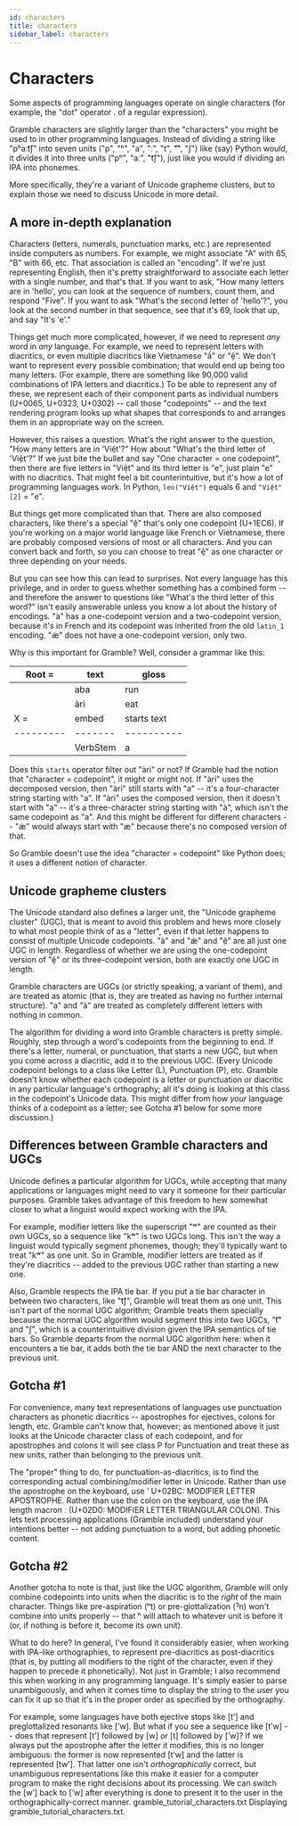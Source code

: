 ```yaml
---
id: characters
title: characters
sidebar_label: characters
---
```


# Characters

Some aspects of programming languages operate on single characters (for example, the "dot" operator . of a regular expression).

Gramble characters are slightly larger than the "characters" you might be used to in other programming languages.  Instead of dividing a string like "pʰaːt͡ʃ" into seven units ("p", "ʰ", "a", "ː", "t", "͡", "ʃ") like (say) Python would, it divides it into three units ("pʰ", "aː", "t͡ʃ"), just like you would if dividing an IPA into phonemes.

More specifically, they're a variant of Unicode grapheme clusters, but to explain those we need to discuss Unicode in more detail.

## A more in-depth explanation

Characters (letters, numerals, punctuation marks, etc.) are represented inside computers as numbers.  For example, we might associate "A" with 65, "B" with 66, etc.  That association is called an "encoding".  If we're just representing English, then it's pretty straightforward to associate each letter with a single number, and that's that.  If you want to ask, "How many letters are in 'hello', you can look at the sequence of numbers, count them, and respond "Five".  If you want to ask "What's the second letter of 'hello'?", you look at the second number in that sequence, see that it's 69, look that up, and say "It's 'e'."

Things get much more complicated, however, if we need to represent *any* word in *any* language.  For example, we need to represent letters with diacritics, or even multiple 
diacritics like Vietnamese "ầ" or "ệ".  We don't want to represent every possible combination; that would end up being too many letters.  (For example, there are something like 90,000 valid combinations of IPA letters and diacritics.)  To be able to represent any of these, we represent each of their component parts as individual numbers (U+0065, U+0323, U+0302) -- call those "codepoints" -- and the text rendering program looks up what shapes that corresponds to and arranges them in an appropriate way on the screen.

However, this raises a question.  What's the right answer to the question, "How many letters are in 'Việt'?"  How about "What's the third letter of 'Việt'?"  If we just bite the bullet and say "One character = one codepoint", then there are five letters in "Việt" and its third letter is "e", just plain "e" with no diacritics.  That might feel a bit counterintuitive, but it's how a lot of programming languages work.  In Python, `len("Việt")` equals 6 and `"Việt"[2]` = "e".

But things get more complicated than that.  There are also composed characters, like there's a special "ệ" that's only one codepoint (U+1EC6).  If you're working on a major world language like French or Vietnamese, there are probably composed versions of most or all characters.  And you can convert back and forth, so you can choose to treat "ệ" as one character or three depending on your needs.

But you can see how this can lead to surprises.  Not every language has this privilege, and in order to guess whether something has a combined form -- and therefore the answer to 
questions like "What's the third letter of this word?" isn't easily answerable unless you know a lot about the history of encodings.  "à" has a one-codepoint version and a two-codepoint version, because it's in French and its codepoint was inherited from the old `latin_1` encoding.  "æ̀" does not have a one-codepoint version, only two.

Why is this important for Gramble?  Well, consider a grammar like this:

| **Root =** | text | gloss |
|---------|-------|----------|
|         | aba   | run |
|         | àri    | eat |
| X = | embed | starts text |
|---------|-------|----------|
|         | VerbStem | a |

Does this `starts` operator filter out "àri" or not?  If Gramble had the notion that "character = codepoint", it might or might not.  If "àri" uses the decomposed version, then "àri" still starts with "a" -- it's a four-character string starting with "a".  If "àri" uses the composed version, then it doesn't start with "a" -- it's a three-character string starting with "à", which isn't the same codepoint as "a".  And this might be different for different characters -- "æ̀" would always start with "æ" because there's no composed version of that.

So Gramble doesn't use the idea "character = codepoint" like Python does; it uses a different notion of character.

## Unicode grapheme clusters

The Unicode standard also defines a larger unit, the "Unicode grapheme cluster" (UGC), that is meant to avoid this problem and hews more closely to what most people think of as a "letter", even if that letter happens to consist of multiple Unicode codepoints.  "à" and "æ̀" and "ệ" are all just one UGC in length.  Regardless of whether we are using the one-codepoint version of "ệ" or its three-codepoint version, both are exactly one UGC in length.

Gramble characters are UGCs (or strictly speaking, a variant of them), and are treated as atomic (that is, they are treated as having no further internal structure).  "a" and "à" are treated as completely different letters with nothing in common.

The algorithm for dividing a word into Gramble characters is pretty simple.  Roughly, step through a word's codepoints from the beginning to end.  If there's a letter, numeral, or punctuation, that starts a new UGC, but when you come across a diacritic, add it to the previous UGC.  (Every Unicode codepoint belongs to a class like Letter (L), Punctuation (P), etc.  Gramble doesn't know whether each codepoint is a letter or punctuation or diacritic in any particular language's orthography; all it's doing is looking at this class in the codepoint's Unicode data.  This might differ from how *your* language thinks of a codepoint as a letter; see Gotcha #1 below for some more discussion.)

## Differences between Gramble characters and UGCs

Unicode defines a particular algorithm for UGCs, while accepting that many applications or languages might need to vary it someone for their particular purposes.  Gramble takes advantage of this freedom to hew somewhat closer to what a linguist would expect working with the IPA.

For example, modifier letters like the superscript "ʷ" are counted as their own UGCs, so a sequence like "kʷ" is two UGCs long.  This isn't the way a linguist would typically segment phonemes, though; they'll typically want to treat "kʷ" as one unit.  So in Gramble, modifier letters are treated as if they're diacritics -- added to the previous UGC rather than starting a new one.

Also, Gramble respects the IPA tie bar.  If you put a tie bar character in between two characters, like "t͡ʃ", Gramble will treat them as one unit.  This isn't part of the normal UGC algorithm; Gramble treats them specially because the normal UGC algorithm would segment this into two UGCs, "t͡" and "ʃ", which is a counterintuitive division given the IPA semantics of tie bars.  So Gramble departs from the normal UGC algorithm here: when it encounters a tie bar, it adds both the tie bar AND the next character to the previous unit.  

## Gotcha #1

For convenience, many text representations of languages use punctuation characters as phonetic diacritics -- apostrophes for ejectives, colons for length, etc.  Gramble can't know that, however; as mentioned above it just looks at the Unicode character class of each codepoint, and for apostrophes and colons it will see class P for Punctuation and treat these as new units, rather than belonging to the previous unit.

The "proper" thing to do, for punctuation-as-diacritics, is to find the corresponding actual combining/modifier letter in Unicode.  Rather than use the apostrophe on the keyboard, use ʼ U+02BC: MODIFIER LETTER APOSTROPHE.  Rather than use the colon on the keyboard, use the IPA length macron ː (U+02D0: MODIFIER LETTER TRIANGULAR COLON).  This lets text processing applications (Gramble included) understand your intentions better -- not adding punctuation to a word, but adding phonetic content.

## Gotcha #2

Another gotcha to note is that, just like the UGC algorithm, Gramble will only combine codepoints into units when the diacritic is to the *right* of the main character.  Things like pre-aspiration (ʰt) or pre-glottalization (ˀn) won't combine into units properly -- that ʰ will attach to whatever unit is before it (or, if nothing is before it, become its own unit).

What to do here?  In general, I've found it considerably easier, when working with IPA-like orthographies, to represent pre-diacritics as post-diacritics (that is, by putting all modifiers to the right of the character, even if they happen to precede it phonetically).  Not just in Gramble; I also recommend this when working in any programming language.  It's simply easier to parse unambiguously, and when it comes time to display the string to the user you can fix it up so that it's in the proper order as specified by the orthography.  

For example, some languages have both ejective stops like [tʼ] and preglottalized resonants like [ʼw].  But what if you see a sequence like [tʼw] -- does that represent [tʼ] followed by [w] or [t] followed by [ʼw]?  If we always put the apostrophe after the letter it modifies, this is no longer ambiguous: the former is now represented [tʼw] and the latter is represented [twʼ].  That latter one isn't *orthographically* correct, but unambiguous representations like this make it easier for a computer program to make the right decisions about its processing.  We can switch the [wʼ] back to [ʼw] after everything is done to present it to the user in the orthographically-correct manner.
gramble_tutorial_characters.txt
Displaying gramble_tutorial_characters.txt.